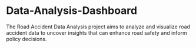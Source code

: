 # Data-Analysis-Dashboard
The Road Accident Data Analysis project aims to analyze and visualize road accident data to uncover insights that can enhance road safety and inform policy decisions. 
